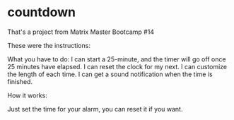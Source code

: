 # countdown
That's a project from Matrix Master Bootcamp #14

These were the instructions: 

What you have to do:
 I can start a 25-minute, and the timer will go off once 25 minutes have elapsed.
 I can reset the clock for my next.
 I can customize the length of each time.
 I can get a sound notification when the time is finished.

How it works:

Just set the time for your alarm, you can reset it if you want.
